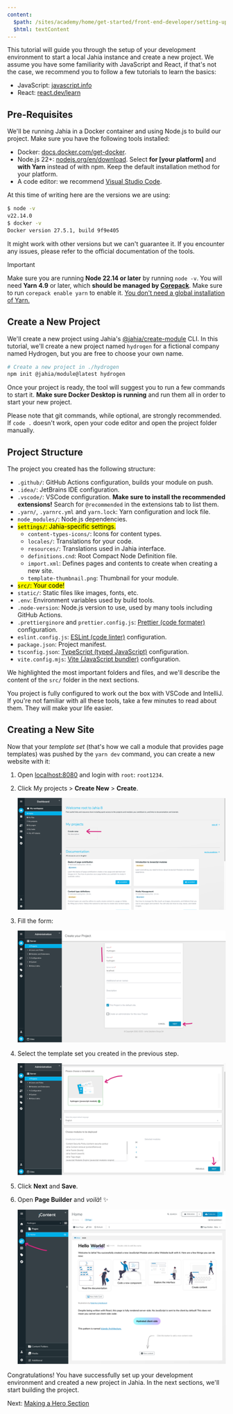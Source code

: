 ```yaml
---
content:
  $path: /sites/academy/home/get-started/front-end-developer/setting-up-your-dev-environment/document-area/setting-up-your-dev-environment
  $html: textContent
---
```


This tutorial will guide you through the setup of your development environment to start a local Jahia instance and create a new project. We assume you have some familiarity with JavaScript and React, if that's not the case, we recommend you to follow a few tutorials to learn the basics:

- JavaScript: [javascript.info](https://javascript.info/)
- React: [react.dev/learn](https://react.dev/learn)

## Pre-Requisites

We'll be running Jahia in a Docker container and using Node.js to build our project. Make sure you have the following tools installed:

- Docker: [docs.docker.com/get-docker](https://docs.docker.com/get-docker/).
- Node.js 22+: [nodejs.org/en/download](https://nodejs.org/en/download). Select **for [your platform]** and **with Yarn** instead of with npm. Keep the default installation method for your platform.
- A code editor: we recommend [Visual Studio Code](https://code.visualstudio.com/).

At this time of writing here are the versions we are using:

```bash
$ node -v
v22.14.0
$ docker -v
Docker version 27.5.1, build 9f9e405
```

It might work with other versions but we can't guarantee it. If you encounter any issues, please refer to the official documentation of the tools.

> [!IMPORTANT]
> Make sure you are running **Node 22.14 or later** by running `node -v`. You will need **Yarn 4.9** or later, which **should be managed by [Corepack](https://github.com/nodejs/corepack)**. Make sure to run `corepack enable yarn` to enable it. [You don't need a global installation of Yarn.](https://yarnpkg.com/getting-started/install)

## Create a New Project

We'll create a new project using Jahia's [@jahia/create-module](https://www.npmjs.com/@jahia/create-module) CLI. In this tutorial, we'll create a new project named `hydrogen` for a fictional company named Hydrogen, but you are free to choose your own name.

```bash
# Create a new project in ./hydrogen
npm init @jahia/module@latest hydrogen
```

Once your project is ready, the tool will suggest you to run a few commands to start it. **Make sure Docker Desktop is running** and run them all in order to start your new project.

Please note that git commands, while optional, are strongly recommended. If `code .` doesn't work, open your code editor and open the project folder manually.

## Project Structure

The project you created has the following structure:

- `.github/`: GitHub Actions configuration, builds your module on push.
- `.idea/`: JetBrains IDE configuration.
- `.vscode/`: VSCode configuration. **Make sure to install the recommended extensions!** Search for `@recommended` in the extensions tab to list them.
- `.yarn/`, `.yarnrc.yml` and `yarn.lock`: Yarn configuration and lock file.
- `node_modules/`: Node.js dependencies.
- <mark>`settings/`: Jahia-specific settings.</mark>
  - `content-types-icons/`: Icons for content types.
  - `locales/`: Translations for your code.
  - `resources/`: Translations used in Jahia interface.
  - `definitions.cnd`: Root Compact Node Definition file.
  - `import.xml`: Defines pages and contents to create when creating a new site.
  - `template-thumbnail.png`: Thumbnail for your module.
- <mark>`src/`: Your code!</mark>
- `static/`: Static files like images, fonts, etc.
- `.env`: Environment variables used by build tools.
- `.node-version`: Node.js version to use, used by many tools including GitHub Actions.
- `.prettierginore` and `prettier.config.js`: [Prettier (code formater)](https://prettier.io/) configuration.
- `eslint.config.js`: [ESLint (code linter)](https://eslint.org/) configuration.
- `package.json`: Project manifest.
- `tsconfig.json`: [TypeScript (typed JavaScript)](https://www.typescriptlang.org/) configuration.
- `vite.config.mjs`: [Vite (JavaScript bundler)](https://vite.dev/) configuration.

We highlighted the most important folders and files, and we'll describe the content of the `src/` folder in the next sections.

You project is fully configured to work out the box with VSCode and IntelliJ. If you're not familiar with all these tools, take a few minutes to read about them. They will make your life easier.

## Creating a New Site

Now that your _template set_ (that's how we call a module that provides page templates) was pushed by the `yarn dev` command, you can create a new website with it:

1. Open [localhost:8080](http://localhost:8080) and login with `root`: `root1234`.

2. Click My projects > **Create New** > **Create**.

   ![Jahia Homepage](homepage.png)

3. Fill the form:

   ![Site creation form](create.png)

4. Select the template set you created in the previous step.

   ![Template selection interface](select-template.png)

5. Click **Next** and **Save**.

6. Open **Page Builder** and _voilà_! ✨

   ![Page Builder interface](page-builder.png)

Congratulations! You have successfully set up your development environment and created a new project in Jahia. In the next sections, we'll start building the project.

Next: [Making a Hero Section](../making-a-hero-section/)
